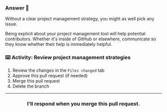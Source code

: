 ### Answer :crystal_ball:

Without a clear project management strategy, you might as well pick any issue.

Being explicit about your project management tool will help potential contributors.  Whether it's inside of GitHub or elsewhere, communicate so they know whether their help is immediately helpful.

### :keyboard: Activity: Review project management strategies

1. Review the changes in the `Files changed` tab
2. Approve this pull request (if needed)
3. Merge this pull request
4. Delete the branch

<hr>
<h3 align="center">I'll respond when you merge this pull request.</h3>